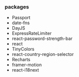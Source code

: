 ### packages
* Passport
* date-fns
* DayJS
* ExpressRateLimiter
* react-password-strength-bar
* react
* TinyColors
* react-country-region-selector
* Recharts
* framer-motion
* react-i18next